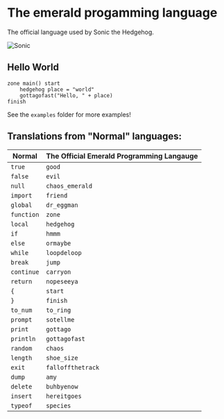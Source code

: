# The emerald progamming language

The official language used by Sonic the Hedgehog.

![Sonic](https://media.tenor.com/T68KWT2qwSoAAAAd/sonic.gif)

## Hello World

```
zone main() start
	hedgehog place = "world"
	gottagofast("Hello, " + place)
finish
```

 See the `examples` folder for more examples!

## Translations from "Normal" languages:
| Normal | The Official Emerald Programming Langauge |
|--------|----|
| `true`      | `good` |
| `false`     | `evil` |
| `null`      | `chaos_emerald` |
| `import`    | `friend` |
| `global`    | `dr_eggman` |
| `function`  | `zone` |
| `local`     | `hedgehog` |
| `if`        | `hmmm` |
| `else`      | `ormaybe` |
| `while`     | `loopdeloop` |
| `break`     | `jump` |
| `continue`  | `carryon` |
| `return`    | `nopeseeya` |
| `{`         | `start` |
| `}`         | `finish` |
| `to_num`    | `to_ring` |
| `prompt`    | `sotellme` |
| `print`     | `gottago` |
| `println`   | `gottagofast` |
| `random`    | `chaos` |
| `length`    | `shoe_size` |
| `exit`      | `falloffthetrack` |
| `dump`      | `amy` |
| `delete`    | `buhbyenow` |
| `insert`    | `hereitgoes` |
| `typeof`    | `species` |
